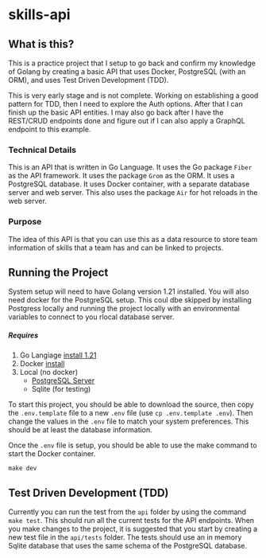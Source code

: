 # skills-api

## What is this?
This is a practice project that I setup to go back and confirm my knowledge of Golang by creating a basic API that uses Docker, PostgreSQL (with an ORM), and uses Test Driven Development (TDD).

This is very early stage and is not complete. Working on establishing a good pattern for TDD, then I need to explore the Auth options. After that I can finish up the basic API entities. I may also go back after I have the REST/CRUD endpoints done and figure out if I can also apply a GraphQL endpoint to this example.

### Technical Details
This is an API that is written in Go Language. It uses the Go package `Fiber` as the API framework. It uses the package `Grom` as the ORM. It uses a PostgreSQL database. It uses Docker container, with a separate database server and web server. This also uses the package `Air` for hot reloads in the web server.

### Purpose
The idea of this API is that you can use this as a data resource to store team information of skills that a team has and can be linked to projects.

## Running the Project
System setup will need to have Golang version 1.21 installed. You will also need docker for the PostgreSQL setup. This coul dbe skipped by installing Postgress locally and running the project locally with an environmental variables to connect to you rlocal database server.

##### Requires
1. Go Langiage [install 1.21 ](https://go.dev/doc/install)
2. Docker [install](https://docs.docker.com/engine/install/)
3. Local (no docker)
   * [PostgreSQL Server](https://www.postgresql.org/download/)
   * Sqlite (for testing)

To start this project, you should be able to download the source, then copy the `.env.template` file to a new `.env` file (use `cp .env.template .env`). Then change the values in the `.env` file to match your system preferences. This should be at least the database information.

Once the `.env` file is setup, you should be able to use the make command to start the Docker container.
```
make dev
```

## Test Driven Development (TDD)
Currently you can run the test from the `api` folder by using the command `make test`. This should run all the current tests for the API endpoints.
When you make changes to the project, it is suggested that you start by creating a new test file in the `api/tests` folder. The tests should use an in memory Sqlite database that uses the same schema of the PostgreSQL database.
